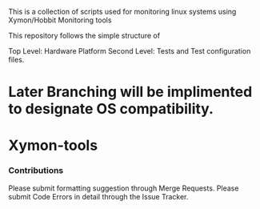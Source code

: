 This is a collection of scripts used for monitoring linux systems using
Xymon/Hobbit Monitoring tools

This repository follows the simple structure of

Top Level: Hardware Platform
Second Level: Tests and Test configuration files.

Later Branching will be implimented to designate OS compatibility.
=======
Xymon-tools
===========

### Contributions
Please submit formatting suggestion through Merge Requests. 
Please submit Code Errors in detail through the Issue Tracker. 


